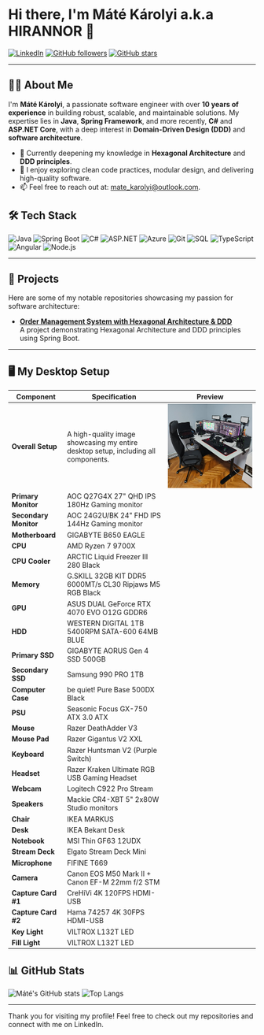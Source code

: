 # Hi there, I'm Máté Károlyi a.k.a HIRANNOR 👋

[![LinkedIn](https://img.shields.io/badge/-LinkedIn-blue?style=flat&logo=Linkedin&logoColor=white)](https://www.linkedin.com/in/matekarolyi/)
[![GitHub followers](https://img.shields.io/github/followers/hirannor?label=Follow&style=social)](https://github.com/hirannor)
[![GitHub stars](https://img.shields.io/github/stars/hirannor?style=social)](https://github.com/hirannor?tab=repositories)

---

## 👨‍💻 About Me

I'm **Máté Károlyi**, a passionate software engineer with over **10 years of experience** in building robust, scalable, and maintainable solutions. My expertise lies in **Java**, **Spring Framework**, and more recently, **C#** and **ASP.NET Core**, with a deep interest in **Domain-Driven Design (DDD)** and **software architecture**.

- 🌱 Currently deepening my knowledge in **Hexagonal Architecture** and **DDD principles**.
- 💼 I enjoy exploring clean code practices, modular design, and delivering high-quality software.
- 📫 Feel free to reach out at: [mate_karolyi@outlook.com](mailto:mate_karolyi@outlook.com).

## 🛠 Tech Stack

![Java](https://img.shields.io/badge/Java-ED8B00?style=flat&logo=java&logoColor=white)
![Spring Boot](https://img.shields.io/badge/Spring%20Boot-6DB33F?style=flat&logo=spring-boot&logoColor=white)
![C#](https://img.shields.io/badge/C%23-239120?style=flat&logo=c-sharp&logoColor=white)
![ASP.NET](https://img.shields.io/badge/ASP.NET-512BD4?style=flat&logo=.net&logoColor=white)
![Azure](https://img.shields.io/badge/Microsoft%20Azure-0089D6?style=flat&logo=microsoft-azure&logoColor=white)
![Git](https://img.shields.io/badge/Git-F05032?style=flat&logo=git&logoColor=white)
![SQL](https://img.shields.io/badge/SQL-003B57?style=flat&logo=microsoft-sql-server&logoColor=white)
![TypeScript](https://img.shields.io/badge/TypeScript-3178C6?style=flat&logo=typescript&logoColor=white)
![Angular](https://img.shields.io/badge/Angular-DD0031?style=flat&logo=angular&logoColor=white)
![Node.js](https://img.shields.io/badge/Node.js-339933?style=flat&logo=node.js&logoColor=white)

---

## 🚀 Projects

Here are some of my notable repositories showcasing my passion for software architecture:

- **[Order Management System with Hexagonal Architecture & DDD](https://github.com/hirannor/oms-hexagonal-architecture-ddd)**  
  A project demonstrating Hexagonal Architecture and DDD principles using Spring Boot.
---

## 🖥️ My Desktop Setup

| **Component**            | **Specification**                                                                       | **Preview**                                           |
|--------------------------|-----------------------------------------------------------------------------------------|-------------------------------------------------------|
| **Overall Setup**         | A high-quality image showcasing my entire desktop setup, including all components.      |  ![Setup](/images/pc.jpg)    |
| **Primary Monitor**       | AOC Q27G4X 27" QHD IPS 180Hz Gaming monitor                                              |                                                       |
| **Secondary Monitor**     | AOC 24G2U/BK 24" FHD IPS 144Hz Gaming monitor                                            |                                                       |
| **Motherboard**           | GIGABYTE B650 EAGLE                                                                       |                                                       |
| **CPU**                   | AMD Ryzen 7 9700X                                                |                                                       |
| **CPU Cooler**            | ARCTIC Liquid Freezer III 280 Black                                          |                                                       |
| **Memory**                | G.SKILL 32GB KIT DDR5 6000MT/s CL30 Ripjaws M5 RGB Black      |                                                       |
| **GPU**                   | ASUS DUAL GeForce RTX 4070 EVO O12G GDDR6                                              |                                                       |
| **HDD**                   | WESTERN DIGITAL 1TB 5400RPM SATA-600 64MB BLUE                                          |                                                       |
| **Primary SSD**           | GIGABYTE AORUS Gen 4 SSD 500GB                                                         |                                                       |
| **Secondary SSD**         | Samsung 990 PRO 1TB                                                       |                                                       |
| **Computer Case**         | be quiet! Pure Base 500DX Black                                     |                                                       |
| **PSU**                   | Seasonic Focus GX-750 ATX 3.0 ATX                                                      |                                                       |
| **Mouse**                 | Razer DeathAdder V3                                                                     |                                                       |
| **Mouse Pad**             | Razer Gigantus V2 XXL                                                                               |                                                       |
| **Keyboard**              | Razer Huntsman V2 (Purple Switch)                                                      |                                                       |
| **Headset**               | Razer Kraken Ultimate RGB USB Gaming Headset                                            |                                                       |
| **Webcam**                | Logitech C922 Pro Stream                                                                |                                                       |
| **Speakers**              | Mackie CR4-XBT 5" 2x80W Studio monitors                                                 |                                                       |
| **Chair**                 | IKEA MARKUS                                                                              |                                                       |
| **Desk**                  | IKEA Bekant Desk                                                                          |                                                       |
| **Notebook**              | MSI Thin GF63 12UDX                                                                     |                                                       |
| **Stream Deck**           | Elgato Stream Deck Mini                                                                 |                                                       |
| **Microphone**            | FIFINE T669                                                                               |                                                       |
| **Camera**                | Canon EOS M50 Mark II + Canon EF-M 22mm f/2 STM                                          |                                                       |
| **Capture Card #1**       | CreHiVi 4K 120FPS HDMI-USB                                                              |                                                       |
| **Capture Card #2**       | Hama 74257 4K 30FPS HDMI-USB                                                            |                                                       |
| **Key Light**             | VILTROX L132T LED                                                                        |                                                       |
| **Fill Light**            | VILTROX L132T LED                                                                        |                                                       |


## 📊 GitHub Stats

![Máté's GitHub stats](https://github-readme-stats.vercel.app/api?username=hirannor&show_icons=true&theme=radical)
![Top Langs](https://github-readme-stats.vercel.app/api/top-langs/?username=hirannor&layout=compact&theme=radical)

---

Thank you for visiting my profile! Feel free to check out my repositories and connect with me on LinkedIn.


